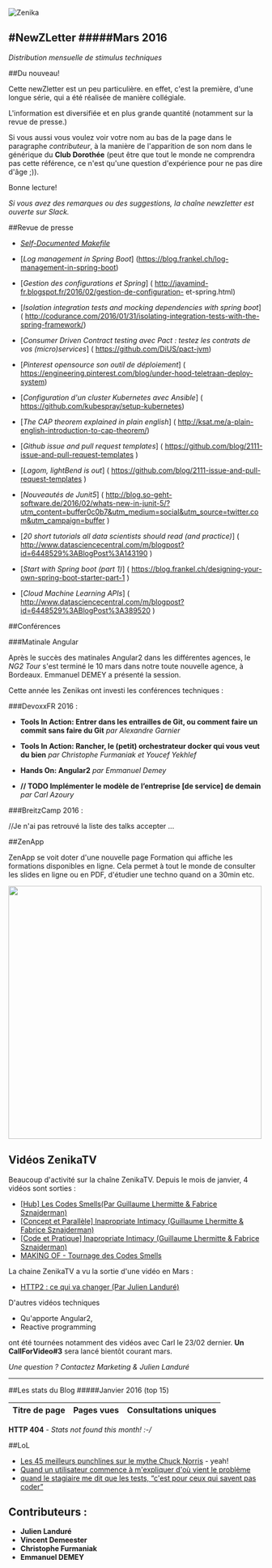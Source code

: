 
![Zenika](http://www.zenika.com/images/signature/simple.png)


#NewZLetter 
#####Mars 2016
---

*Distribution mensuelle de stimulus techniques* 


##Du nouveau!

Cette newZletter est un peu particulière. en effet, c'est la première, d'une longue série, qui a été réalisée de manière collégiale. 

L'information est diversifiée et en plus grande quantité (notamment sur la revue de presse.)

Si vous aussi vous voulez voir votre nom au bas de la page dans le paragraphe *contributeur*, à la manière de l'apparition de son nom dans le générique du **Club Dorothée** (peut être que tout le monde ne comprendra pas cette référence, ce n'est qu'une question d'expérience pour ne pas dire d'âge ;)).

Bonne lecture!

*Si vous avez des remarques ou des suggestions, la chaîne newzletter est ouverte sur Slack.*



##Revue de presse

 
 * [*Self-Documented Makefile*](http://marmelab.com/blog/2016/02/29/auto-documented-makefile.html) 
 * [*Log management in Spring Boot*] (https://blog.frankel.ch/log-management-in-spring-boot)
 * [*Gestion des configurations et Spring*] ( http://javamind-fr.blogspot.fr/2016/02/gestion-de-configuration- et-spring.html) 
 * [*Isolation integration tests and mocking dependencies with spring boot*] ( http://codurance.com/2016/01/31/isolating-integration-tests-with-the-spring-framework/) 
 
 * [*Consumer Driven Contract testing avec Pact : testez les contrats de vos (micro)services*] ( https://github.com/DiUS/pact-jvm)
 * [*Pinterest opensource son outil de déploiement*] ( https://engineering.pinterest.com/blog/under-hood-teletraan-deploy-system)
 * [*Configuration d'un cluster Kubernetes avec Ansible*] ( https://github.com/kubespray/setup-kubernetes)
 * [*The CAP theorem explained in plain english*] ( http://ksat.me/a-plain-english-introduction-to-cap-theorem/)
 * [*Github issue and pull request templates*] ( https://github.com/blog/2111-issue-and-pull-request-templates )
 * [*Lagom, lightBend is out*]  ( https://github.com/blog/2111-issue-and-pull-request-templates )
 * [*Nouveautés de Junit5*]  ( http://blog.so-geht-software.de/2016/02/whats-new-in-junit-5/?utm_content=buffer0c0b7&utm_medium=social&utm_source=twitter.com&utm_campaign=buffer )
 * [*20 short tutorials all data scientists should read (and practice)*]  ( http://www.datasciencecentral.com/m/blogpost?id=6448529%3ABlogPost%3A143190 )
 * [*Start with Spring boot (part 1)*]  ( https://blog.frankel.ch/designing-your-own-spring-boot-starter-part-1 )
 * [*Cloud Machine Learning APIs*]  ( http://www.datasciencecentral.com/m/blogpost?id=6448529%3ABlogPost%3A389520 )

##Conférences

###Matinale Angular

Après le succès des matinales Angular2 dans les différentes agences, le *NG2 Tour* s'est terminé le 10 mars dans notre toute nouvelle agence, à Bordeaux. Emmanuel DEMEY a présenté la session.

Cette année les Zenikas ont investi les conférences techniques : 
 
###DevoxxFR 2016 : 
  
 - **Tools In Action: Entrer dans les entrailles de Git, ou comment faire un commit sans faire du Git**  *par Alexandre Garnier*
  
 - **Tools In Action: Rancher, le (petit) orchestrateur docker qui vous veut du bien** *par Christophe Furmaniak et Youcef Yekhlef*

 - **Hands On: Angular2** *par Emmanuel Demey*
 - **// TODO Implémenter le modèle de l’entreprise [de service] de demain** *par Carl Azoury*

###BreitzCamp 2016 :  
 
 //Je n'ai pas retrouvé la liste des talks accepter ...

##ZenApp

ZenApp se voit doter d'une nouvelle page Formation qui affiche les formations disponibles en ligne.
Cela permet à tout le monde de consulter les slides en ligne ou en PDF, d'étudier une techno quand on a 30min etc.

<img src="https://cloud.githubusercontent.com/assets/525974/13523592/ae2270b8-e1f6-11e5-9db6-8719639174a1.png" width="500">



## Vidéos ZenikaTV 

Beaucoup d'activité sur la chaîne ZenikaTV. Depuis le mois de janvier, 4 vidéos sont sorties : 

 * [[Hub] Les Codes Smells(Par Guillaume Lhermitte & Fabrice Sznajderman)](https://www.youtube.com/watch?v=EmrCI3MZLs4)
 * [[Concept et Parallèle] Inapropriate Intimacy (Guillaume Lhermitte & Fabrice Sznajderman)](https://www.youtube.com/watch?v=zwPlScTTL7M)
 * [[Code et Pratique] Inapropriate Intimacy (Guillaume Lhermitte & Fabrice Sznajderman)](https://www.youtube.com/watch?v=iEhbVVDjyYs)
 * [MAKING OF - Tournage des Codes Smells](https://www.youtube.com/watch?v=OdfpjTfrYEs)

La chaine ZenikaTV a vu la sortie d'une vidéo en Mars :

 * [HTTP2 : ce qui va changer (Par Julien Landuré)](https://www.youtube.com/watch?v=v8R4TpD6u3Y)
 
D'autres vidéos techniques 

 * Qu'apporte Angular2, 
 * Reactive programming
	
	
ont été tournées notamment des vidéos avec Carl le 23/02 dernier. **Un CallForVideo#3** sera lancé bientôt courant mars.

*Une question ? Contactez Marketing & Julien Landuré*



---

##Les stats du Blog
#####Janvier 2016 (top 15)

Titre de page |	Pages vues	| Consultations uniques
--------------|-------------|--------------------

**HTTP 404** - *Stats not found this month! :-/*


##LoL

 * [Les 45 meilleurs punchlines sur le mythe Chuck Norris](http://www.demotivateur.fr/article/45-chuck-norris-facts-pour-souhaiter-un-bon-anniversaire-l-etre-le-plus-puissant-de-l-univers--5026) - yeah!
 * [Quand un utilisateur commence à m'expliquer d'où vient le problème ](http://lesjoiesducode.fr/post/140851355443/quand-un-utilisateur-commence-%C3%A0-mexpliquer-do%C3%B9)
 * [quand le stagiaire me dit que les tests, “c'est pour ceux qui savent pas coder” ](http://lesjoiesducode.fr/post/31452862688/quand-le-stagiaire-me-dit-que-les-tests-cest)


 
## Contributeurs : 

 * **Julien Landuré**
 * **Vincent Demeester**
 * **Christophe Furmaniak** 
 * **Emmanuel DEMEY**
 

 
